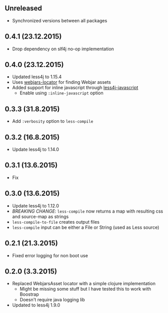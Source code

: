 ## Unreleased

- Synchronized versions between all packages

## 0.4.1 (23.12.2015)

- Drop dependency on slf4j no-op implementation

## 0.4.0 (23.12.2015)

- Updated less4j to 1.15.4
- Uses [webjars-locator](https://github.com/webjars/webjars-locator) for
finding Webjar assets
- Added support for inline javascript through [less4j-javascript](https://github.com/SomMeri/less4j-javascript)
    - Enable using `:inline-javascript` option

## 0.3.3 (31.8.2015)

- Add `:verbosity` option to `less-compile`

## 0.3.2 (16.8.2015)

- Update less4j to 1.14.0

## 0.3.1 (13.6.2015)

- Fix

## 0.3.0 (13.6.2015)

- Update less4j to 1.12.0
- *BREAKING CHANGE*: `less-compile` now returns a map with
  resulting css and source-map as strings
- `less-compile-to-file` creates output files
- `less-compile` input can be either a File or String (used as Less source)

## 0.2.1 (21.3.2015)

- Fixed error logging for non boot use

## 0.2.0 (3.3.2015)

- Replaced WebjarsAsset locator with a simple clojure implementation
  - Might be missing some stuff but I have tested this to work with Boostrap
  - Doesn't require java logging lib
- Updated to less4j 1.9.0
